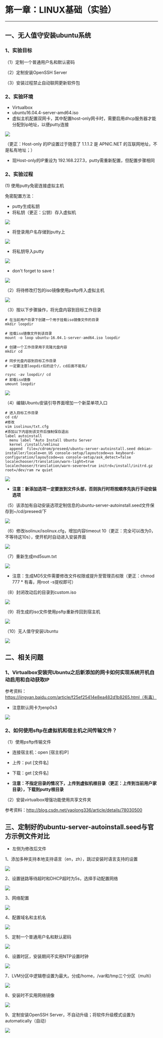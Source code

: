 # 第一章：LINUX基础（实验）

----------


## 一、无人值守安装ubuntu系统

### 1、实验目标

（1）定制一个普通用户名和默认密码

（2）定制安装OpenSSH Server

（3）安装过程禁止自动联网更新软件包

### 2、实验环境

* Virtualbox
* ubuntu16.04.4-server-amd64.iso
* 虚拟主机配置双网卡，其中配置host-only网卡时，需要启用dhcp服务器才能分配到ip地址，以便putty连接

![](https://i.imgur.com/8YOrjdS.jpg)

（更正：Host-only 的IP设置过于随意了 1.1.1.2 是 APNIC.NET 的互联网地址，不是私有地址；）

* 现Host-only的IP重设为 192.168.227.3，putty需重新配置，但配置步骤相同


### 2、实验过程

(1) 使用putty免密连接虚拟主机

免密配置方法：

*  putty生成私钥
*  将私钥（更正：公钥）存入虚拟机

![](https://i.imgur.com/kULx1Pb.jpg)

*  将登录用户名存储到putty上

![](https://i.imgur.com/eDzyElX.jpg)

*  将私钥导入putty

![](https://i.imgur.com/9kK29cv.jpg)


*  don't forget to save！

![](https://i.imgur.com/3jstiDl.jpg)


（2）将待修改打包的iso镜像使用psftp传入虚拟主机

![](https://i.imgur.com/AOcnEKd.jpg)


（3）按以下步骤操作，将光盘内容到目标工作目录

    # 在当前用户目录下创建一个用于挂载iso镜像文件的目录
    mkdir loopdir

    # 挂载iso镜像文件到该目录
    mount -o loop ubuntu-16.04.1-server-amd64.iso loopdir

    # 创建一个工作目录用于克隆光盘内容
    mkdir cd

    # 同步光盘内容到目标工作目录
    # 一定要注意loopdir后的这个/，cd后面不能有/

    rsync -av loopdir/ cd
    # 卸载iso镜像
    umount loopdir

![](https://i.imgur.com/C810Mto.jpg)


（4）编辑Ubuntu安装引导界面增加一个新菜单项入口

    # 进入目标工作目录
    cd cd/
	#修改
    vim isolinux/txt.cfg
	#添加以下内容到该文件后强制保存退出
	label autoinstall
	  menu label ^Auto Install Ubuntu Server
	  kernel /install/vmlinuz
	  append  file=/cdrom/preseed/ubuntu-server-autoinstall.seed debian-installer/locale=en_US console-setup/layoutcode=us keyboard-configuration/layoutcode=us console-setup/ask_detect=false localechooser/translation/warn-light=true localechooser/translation/warn-severe=true initrd=/install/initrd.gz root=/dev/ram rw quiet


![](https://i.imgur.com/Tn5L9rZ.jpg)

* **注意：新添加选项一定要放到文件头部，否则执行时将按顺序先执行手动安装选项**

（5）该添加有自动安装选项定制信息的ubuntu-server-autoinstall.seed文件保存到~/cd/preseed/下

![](https://i.imgur.com/e8ty7UT.jpg)

（6）修改isolinux/isolinux.cfg，增加内容timeout 10（更正：完全可以改为0，不等待这10s），使开机时自动进入安装界面

![](https://i.imgur.com/0st4UHo.jpg)

（7）重新生成md5sum.txt

![](https://i.imgur.com/RxWBf4B.jpg)

* 注意：生成MD5文件需要修改文件权限或提升至管理员权限（更正：chmod 777 * 有毒，用root -s提权即可）

（8）封闭改动后的目录到custom.iso

![](https://i.imgur.com/mbfieGf.jpg)

（9）将生成的iso文件使用psftp重新传回到宿主机

![](https://i.imgur.com/1AcgZO1.jpg)

（10）无人值守安装Ubuntu

![](https://i.imgur.com/2PsZaWN.png)

## 二、相关问题

### 1、Virtualbox安装完Ubuntu之后新添加的网卡如何实现系统开机自动启用和自动获取IP


参考资料：https://jingyan.baidu.com/article/f25ef25414e8ea482d1b8265.html（有毒）

* 注意默认网卡为enp0s3


![](https://i.imgur.com/v5xYhxm.png)


### 2、如何使用sftp在虚拟机和宿主机之间传输文件？

（1）使用psftp传输文件

* 连接宿主机：open [宿主机IP]
* 上传：put [文件名]
* 下载：get [文件名]

* **注意：不指定目录的情况下，上传到虚拟机根目录（更正：上传到当前用户家目录），下载到putty根目录**

（2）安装virtualbox增强功能使用共享文件夹

参考资料：http://blog.csdn.net/yaolong336/article/details/78030500

## 三、定制好的ubuntu-server-autoinstall.seed与官方示例文件对比

* 左侧为修改后文件

1、添加多种支持本地支持语言（en，zh），跳过安装时语言支持的设置

![](https://i.imgur.com/K0Wryrw.jpg)

2、设置链路等待超时和DHCP超时为5s，选择手动配置网络

![](https://i.imgur.com/a1lKY2g.jpg)

3、网络配置

![](https://i.imgur.com/Ss1nHXo.jpg)

4、配置域名和主机名

![](https://i.imgur.com/yNqO9Uv.jpg)

5、定制一个普通用户名和默认密码

![](https://i.imgur.com/FSklYBG.jpg)

6、设置时区，安装期间不实用NTP设置时钟

![](https://i.imgur.com/UQEAnT4.jpg)

7、LVM分区中逻辑卷设置为最大。分成/home，/var和/tmp三个分区（multi）

![](https://i.imgur.com/3oed0bW.jpg)

8、安装时不实用网络镜像

![](https://i.imgur.com/eUOCcF8.jpg)

9、定制安装OpenSSH Server，不自动升级；将软件升级模式设置为automatically（自动）

![](https://i.imgur.com/19RRJIa.jpg)